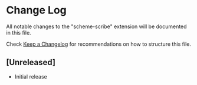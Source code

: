 # Change Log

All notable changes to the "scheme-scribe" extension will be documented in this file.

Check [Keep a Changelog](http://keepachangelog.com/) for recommendations on how to structure this file.

## [Unreleased]

- Initial release
